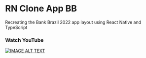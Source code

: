 # RN Clone App BB 
Recreating the Bank Brazil 2022 app layout using React Native and TypeScript

### Watch YouTube
[![IMAGE ALT TEXT](http://img.youtube.com/vi/EobyHsC8-tQ/0.jpg)](https://www.youtube.com/watch?v=EobyHsC8-tQ "BB 2022")